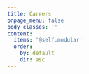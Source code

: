```yaml
---
title: Careers
onpage_menu: false
body_classes: ''
content:
  items: '@self.modular'
  order:
    by: default
    dir: asc
---
```


